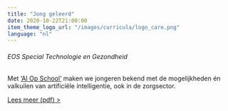 ```yaml
---
title: "Jong geleerd"
date: 2020-10-22T21:00:00
item_theme_logo_url: "/images/curricula/logo_care.png"
language: "nl"
---
```

###### EOS Special Technologie en Gezondheid
Met [‘AI Op School’](https://dwengo.org/aiopschool) maken we jongeren bekend met de mogelijkheden én valkuilen 
van artificiële intelligentie, ook in de zorgsector.

[Lees meer (pdf) >](/assets/files/care/2020-11_130-130EosColumnonderwijsgezond2020.pdf)
